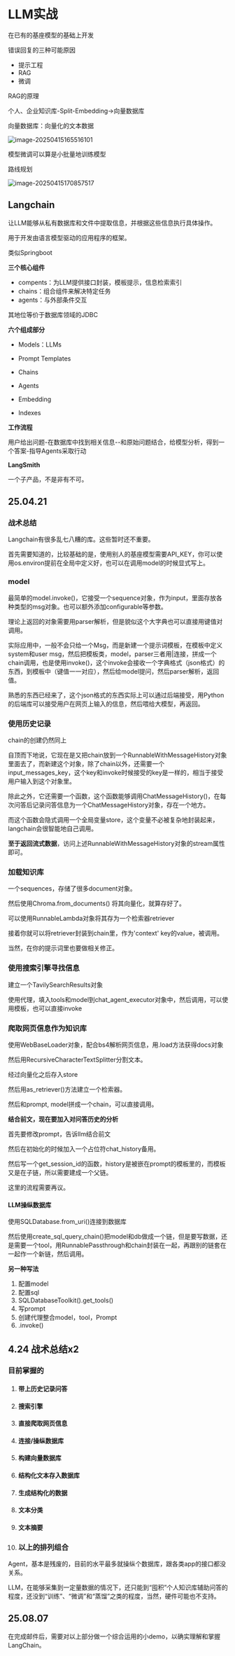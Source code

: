 # LLM实战

在已有的基座模型的基础上开发

错误回复的三种可能原因

- 提示工程
- RAG
- 微调

RAG的原理

个人、企业知识库-Split-Embedding->向量数据库

向量数据库：向量化的文本数据

![image-20250415165516101](C:\Users\19736\AppData\Roaming\Typora\typora-user-images\image-20250415165516101.png)

模型微调可以算是小批量地训练模型

路线规划

![image-20250415170857517](C:\Users\19736\AppData\Roaming\Typora\typora-user-images\image-20250415170857517.png)

## Langchain

让LLM能够从私有数据库和文件中提取信息，并根据这些信息执行具体操作。

用于开发由语言模型驱动的应用程序的框架。

类似Springboot

**三个核心组件**

- compents：为LLM提供接口封装，模板提示，信息检索索引
- chains：组合组件来解决特定任务
- agents：与外部条件交互

其地位等价于数据库领域的JDBC

**六个组成部分**

- Models：LLMs

- Prompt Templates
- Chains
- Agents
- Embedding
- Indexes

**工作流程**

用户给出问题-在数据库中找到相关信息--和原始问题结合，给模型分析，得到一个答案-指导Agents采取行动

**LangSmith**

一个子产品，不是非有不可。

## 25.04.21

### 战术总结

Langchain有很多乱七八糟的库。这些暂时还不重要。

首先需要知道的，比较基础的是，使用别人的基座模型需要API_KEY，你可以使用os.environ提前在全局中定义好，也可以在调用model的时候显式写上。

### model

最简单的model.invoke()，它接受一个sequence对象，作为input，里面存放各种类型的msg对象。也可以额外添加configurable等参数。

理论上返回的对象需要用parser解析，但是貌似这个大字典也可以直接用键值对调用。

实际应用中，一般不会只给一个Msg，而是新建一个提示词模板，在模板中定义system和user msg，然后把模板类，model，parser三者用|连接，拼成一个chain调用，也是使用invoke()，这个invoke会接收一个字典格式（json格式）的东西，到模板中（键值一一对应），然后给model提问，然后parser解析，返回值。

熟悉的东西已经来了，这个json格式的东西实际上可以通过后端接受，用Python的后端库可以接受用户在网页上输入的信息，然后喂给大模型，再返回。

### 使用历史记录

chain的创建仍然同上

自顶而下地说，它现在是又把chain放到一个RunnableWithMessageHistory对象里面去了，而新建这个对象，除了chain以外，还需要一个input_messages_key，这个key和invoke时候接受的key是一样的，相当于接受用户输入到这个对象里。

除此之外，它还需要一个函数，这个函数能够调用ChatMessageHistory()，在每次问答后记录问答信息为一个ChatMessageHistory对象，存在一个地方。

而这个函数会隐式调用一个全局变量store，这个变量不必被复杂地封装起来，langchain会很智能地自己调用。

**至于返回流式数据**，访问上述RunnableWithMessageHistory对象的stream属性即可。

### 加载知识库

一个sequences，存储了很多document对象。

然后使用Chroma.from_documents() 将其向量化，就算存好了。

可以使用RunnableLambda对象将其存为一个检索器retriever

接着你就可以将retriever封装到chain里，作为'context' key的value，被调用。

当然，在你的提示词里也要做相关修正。

### 使用搜索引擎寻找信息

建立一个TavilySearchResults对象

使用代理，填入tools和model到chat_agent_executor对象中，然后调用，可以使用模板，也可以直接invoke

### 爬取网页信息作为知识库

使用WebBaseLoader对象，配合bs4解析网页信息，用.load方法获得docs对象

然后用RecursiveCharacterTextSplitter分割文本。

经过向量化之后存入store

然后用as_retriever()方法建立一个检索器。

然后和prompt, model拼成一个chain，可以直接调用。

**结合前文，现在要加入对问答历史的分析**

首先要修改prompt，告诉llm结合前文

然后在初始化的时候加入一个占位符chat_history备用。

然后写一个get_session_id的函数，history是被嵌在prompt的模板里的，而模板又是在子链，所以需要建成一个父链。

这里的流程需要再议。

#### LLM操纵数据库

使用SQLDatabase.from_uri()连接到数据库

然后使用create_sql_query_chain()把model和db做成一个链，但是要写数据，还是需要一个tool，用RunnablePassthrough和chain封装在一起，再跟别的链套在一起作一个新链，然后调用。

**另一种写法**

1. 配置model
2. 配置sql
3. SQLDatabaseToolkit().get_tools()
4. 写prompt
5. 创建代理整合model，tool，Prompt
6. .invoke()

## 4.24 战术总结x2

### **目前掌握的**

1. #### 带上历史记录问答

2. #### 搜索引擎

3. #### 直接爬取网页信息

4. #### 连接/操纵数据库

5. #### 构建向量数据库

6. #### 结构化文本存入数据库

7. #### 生成结构化的数据

8. #### 文本分类

9. #### 文本摘要

10. ### 以上的排列组合

Agent，基本是残废的，目前的水平最多就操纵个数据库，跟各类app的接口都没关系。

LLM，在能够采集到一定量数据的情况下，还只能到“囤积”个人知识库辅助问答的程度，还没到“训练”、“微调”和“蒸馏”之类的程度，当然，硬件可能也不支持。

## 25.08.07

在完成邮件后，需要对以上部分做一个综合运用的小demo，以确实理解和掌握LangChain。
